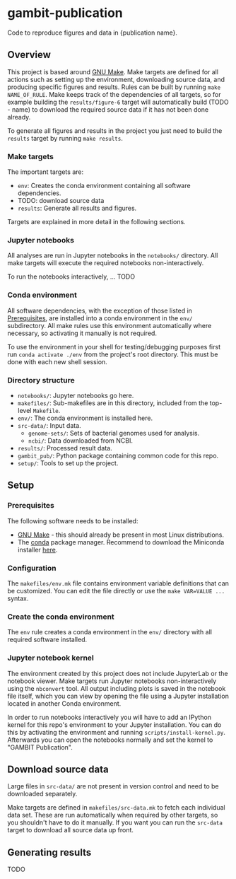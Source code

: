 # gambit-publication

Code to reproduce figures and data in {publication name}.


## Overview

This project is based around [GNU Make](https://www.gnu.org/software/make/). Make targets are defined
for all actions such as setting up the environment, downloading source data, and producing specific
figures and results. Rules can be built by running `make NAME_OF_RULE`.
Make keeps track of the dependencies of all targets, so for example building the `results/figure-6`
target will automatically build (TODO - name) to download the required source data if it has not
been done already.

To generate all figures and results in the project you just need to build the `results` target by
running `make results`.


### Make targets

The important targets are:

* `env`: Creates the conda environment containing all software dependencies.
* TODO: download source data
* `results`: Generate all results and figures.

Targets are explained in more detail in the following sections.


### Jupyter notebooks

All analyses are run in Jupyter notebooks in the `notebooks/` directory. All make targets will
execute the required notebooks non-interactively.

To run the notebooks interactively, ... TODO


### Conda environment

All software dependencies, with the exception of those listed in [Prerequisites](#prerequisites),
are installed into a conda environment in the `env/` subdirectory. All make rules use this
environment automatically where necessary, so activating it manually is not required.

To use the environment in your shell for testing/debugging purposes first run `conda activate ./env`
from the project's root directory. This must be done with each new shell session.


### Directory structure

* `notebooks/`: Jupyter notebooks go here.
* `makefiles/`: Sub-makefiles are in this directory, included from the top-level `Makefile`.
* `env/`: The conda environment is installed here.
* `src-data/`: Input data.
  * `genome-sets/`: Sets of bacterial genomes used for analysis.
  * `ncbi/`: Data downloaded from NCBI.
* `results/`: Processed result data.
* `gambit_pub/`: Python package containing common code for this repo.
* `setup/`: Tools to set up the project.


## Setup

### Prerequisites

The following software needs to be installed:

* [GNU Make](https://www.gnu.org/software/make/) - this should already be present in most Linux
  distributions.
* The [conda](https://docs.conda.io) package manager. Recommend to download the Miniconda installer
  [here](https://docs.conda.io/en/latest/miniconda.html).


### Configuration

The `makefiles/env.mk` file contains environment variable definitions that can be customized. You
can edit the file directly or use the `make VAR=VALUE ...` syntax.


### Create the conda environment

The `env` rule creates a conda environment in the `env/` directory with all required software
installed.


### Jupyter notebook kernel

The environment created by this project does not include JupyterLab or the notebook viewer.
Make targets run Jupyter notebooks non-interactively using the `nbconvert` tool. All output
including plots is saved in the notebook file itself, which you can view by opening the file using
a Jupyter installation located in another Conda environment.

In order to run notebooks interactively you will have to add an IPython kernel for this repo's
environment to your Jupyter installation. You can do this by activating the environment and running
`scripts/install-kernel.py`. Afterwards you can open the notebooks normally and set the kernel to
"GAMBIT Publication".


## Download source data

Large files in `src-data/` are not present in version control and need to be downloaded separately.

Make targets are defined in `makefiles/src-data.mk` to fetch each individual data set. These are run
automatically when required by other targets, so you shouldn't have to do it manually. If you want
you can run the `src-data` target to download all source data up front.


## Generating results

TODO

